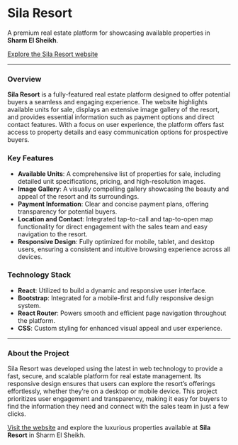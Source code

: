 # Sila Resort

A premium real estate platform for showcasing available properties in **Sharm El Sheikh**.

[Explore the Sila Resort website](https://sila-resort.com)

---

### Overview

**Sila Resort** is a fully-featured real estate platform designed to offer potential buyers a seamless and engaging experience. The website highlights available units for sale, displays an extensive image gallery of the resort, and provides essential information such as payment options and direct contact features. With a focus on user experience, the platform offers fast access to property details and easy communication options for prospective buyers.

### Key Features
- **Available Units**: A comprehensive list of properties for sale, including detailed unit specifications, pricing, and high-resolution images.
- **Image Gallery**: A visually compelling gallery showcasing the beauty and appeal of the resort and its surroundings.
- **Payment Information**: Clear and concise payment plans, offering transparency for potential buyers.
- **Location and Contact**: Integrated tap-to-call and tap-to-open map functionality for direct engagement with the sales team and easy navigation to the resort.
- **Responsive Design**: Fully optimized for mobile, tablet, and desktop users, ensuring a consistent and intuitive browsing experience across all devices.

### Technology Stack
- **React**: Utilized to build a dynamic and responsive user interface.
- **Bootstrap**: Integrated for a mobile-first and fully responsive design system.
- **React Router**: Powers smooth and efficient page navigation throughout the platform.
- **CSS**: Custom styling for enhanced visual appeal and user experience.

---

### About the Project

Sila Resort was developed using the latest in web technology to provide a fast, secure, and scalable platform for real estate management. Its responsive design ensures that users can explore the resort’s offerings effortlessly, whether they’re on a desktop or mobile device. This project prioritizes user engagement and transparency, making it easy for buyers to find the information they need and connect with the sales team in just a few clicks.

[Visit the website](https://sila-resort.com) and explore the luxurious properties available at **Sila Resort** in Sharm El Sheikh.

